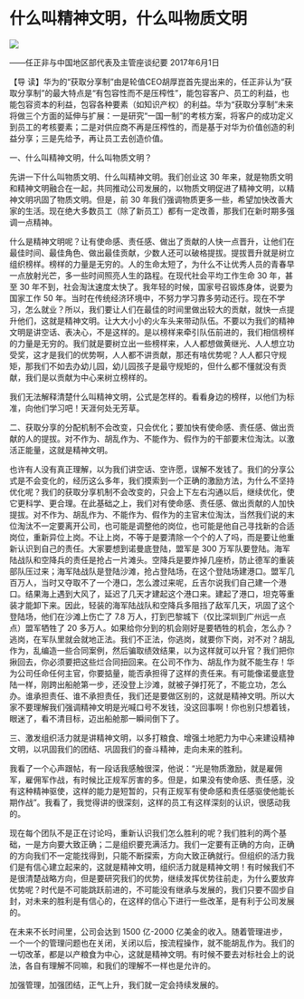 # 什么叫精神文明，什么叫物质文明
<img class="pv" src="https://api.visitor.plantree.me/visitor-badge/pv?namespace=plantree.me&key=renzhengfei-speeches/什么叫精神文明什么叫物质文明.md">



——任正非与中国地区部代表及主管座谈纪要
2017年6月1日



【导  读】华为的“获取分享制”由是轮值CEO胡厚崑首先提出来的，任正非认为“获取分享制”的最大特点是“有包容性而不是压榨性”，能包容客户、员工的利益，也能包容资本的利益，包容各种要素（如知识产权）的利益。华为“获取分享制”未来将做三个方面的延伸与扩展：一是研究“一国一制”的考核方案，将客户的成功定义到员工的考核要素；二是对供应商不再是压榨性的，而是基于对华为价值创造的利益分享；三是先给予，再让员工去创造价值。



一、什么叫精神文明，什么叫物质文明？

先讲一下什么叫物质文明、什么叫精神文明。我们创业这 30 年来，就是物质文明和精神文明融合在一起，共同推动公司发展的，以物质文明促进了精神文明，以精神文明巩固了物质文明。但是，前 30 年我们强调物质更多一些，希望加快改善大家的生活。现在绝大多数员工（除了新员工）都有一定改善，那我们在新时期多强调一点精神。

什么是精神文明呢？让有使命感、责任感、做出了贡献的人快一点晋升，让他们在最佳时间、最佳角色、做出最佳贡献，少数人还可以破格提拔。提拔晋升就是树立组织榜样。榜样的力量是无穷的。人的生命太短了，为什么不让优秀人员的青春早一点放射光芒，多一些时间照亮人生的路程。在现代社会平均工作生命 30 年，甚至 30 年不到，社会淘汰速度太快了。我年轻的时候，国家号召锻炼身体，说要为国家工作 50 年。当时在传统经济环境中，不努力学习靠多劳动还行。现在不学习，怎么就业？所以，我们要让人们在最佳的时间里做出较大的贡献，就快一点提升他们，这就是精神文明。让大大小小的火车头来带动队伍。不要以为我们的精神文明是讲空话、表决心，不是这样的。是以榜样来牵引队伍前进的，我们相信榜样的力量是无穷的。我们就是要树立出一些榜样来，人人都想做黄继光、人人想立功受奖，这才是我们的优势啊，人人都不讲贡献，那还有啥优势呢？人人都只守规矩，那我们不如去办幼儿园，幼儿园孩子是最守规矩的，但什么都不懂就没有贡献，我们是以贡献为中心来树立榜样的。

我们无法解释清楚什么叫精神文明，公式是怎样的。看看身边的榜样，以他们为标准，向他们学习吧！天涯何处无芳草。

二、获取分享的分配机制不会改变，只会优化；要加快有使命感、责任感、做出贡献的人的提拔。对不作为、胡乱作为、不能作为、假作为的干部要末位淘汰。以激活正能量，这就是精神文明。

也许有人没有真正理解，以为我们讲空话、空许愿，误解不发钱了。我们的分享公式是不会变化的，经历这么多年，我们摸索到一个正确的激励方法，为什么不坚持优化呢？我们的获取分享机制不会改变的，只会上下左右沟通以后，继续优化，使它更科学、更合理。在此基础之上，我们对有使命感、责任感、做出贡献的人加快提拔。对不作为、胡乱作为、不能作为、假作为的主官末位淘汰，当然我们说的末位淘汰不一定要离开公司，也可能是调整他的岗位，也可能是他自己寻找新的合适岗位，重新异位上岗。不让上岗，不等于是要清除一个个的人了吗，而是要让他重新认识到自己的责任。大家要想到诺曼底登陆，盟军是 300 万军队要登陆。海军陆战队和空降兵的责任是抢占一片滩头。空降兵是要炸掉几座桥，防止德军的重装部队压过来；海军陆战队是登陆沙滩，抢占登陆场，在这个登陆场建港口。盟军几百万人，当时又夺取不了一个港口，怎么渡过来呢，丘吉尔说我们自己建一个港口。结果海上遇到大风了，延迟了几天才建起这个港口来。建起了港口，坦克等重装才能卸下来。因此，轻装的海军陆战队和空降兵多阻挡了敌军几天，巩固了这个登陆场，他们在沙滩上伤亡了 7.8 万人，打到巴黎城下（仅比深圳到广州远一点点）盟军牺牲了 20 多万人。如果给你分到的机会刚好是要牺牲的机会，怎么办？逃岗，在军队里就会就地正法。我们不正法，你逃岗，就要你下岗，对不对？胡乱作为，乱编造一些合同案例，然后骗取绩效结果，以为这样就可以升官？我们把你揪回去，你必须要把这些烂合同扭回来。在公司不作为、胡乱作为就不能生存！华为公司任命任何主官，你要掂量，能否承担得了这样的责任来。有可能像诺曼底登陆一样，刚跨出船舱第一步，还没登上沙滩，就被子弹打死了，不能立功，怎么办。谁承担责任、谁不承担责任，我们还是要做区别的，这就是精神文明。所以大家不要理解我们强调精神文明是光喊口号不发钱，没这回事啊！你也别只想着钱，眼迷了，看不清目标，迈出船舱那一瞬间倒下了。

三、激发组织活力就是讲精神文明，以多打粮食、增强土地肥力为中心来建设精神文明，以巩固我们的团结、巩固我们的奋斗精神，走向未来的胜利。

我看了一个心声跟帖，有一段话我感触很深，他说：“光是物质激励，就是雇佣军，雇佣军作战，有时候比正规军厉害的多。但是，如果没有使命感、责任感，没有这种精神驱使，这样的能力是短暂的，只有正规军有使命感和责任感驱使他能长期作战”。我看了，我觉得讲的很深刻，这样的员工有这样深刻的认识，很感动我的。

现在每个团队不是正在讨论吗，重新认识我们怎么胜利的呢？我们胜利的两个基础，一是方向要大致正确；二是组织要充满活力。我们一定要有正确的方向，正确的方向我们不一定能找得到，只能不断探索，方向大致正确就行。但组织的活力我们是有信心建立起来的，这就是精神文明，组织活力就是精神文明！有时候我们不是很清楚战略方向，但是要研究我们的优势，继续发挥优势往前走，为什么要放弃优势呢？时代是不可能跳跃前进的，不可能没有继承与发展的，我们只要不固步自封，对未来的胜利是有信心的，在这样的信心下进行一些改革，是有利于公司发展的。

在未来不长时间里，公司会达到 1500 亿-2000 亿美金的收入。随着管理进步，一个一个的管理问题也在关闭，关闭以后，按流程操作，就不能胡乱作为。我们的一切改革，都是以产粮食为中心，这就是精神文明。有时候不要去对标社会上的说法，各自有理解不同嘛，和我们的理解不一样也是允许的。

加强管理，加强团结，正气上升，我们就一定会持续发展的。
